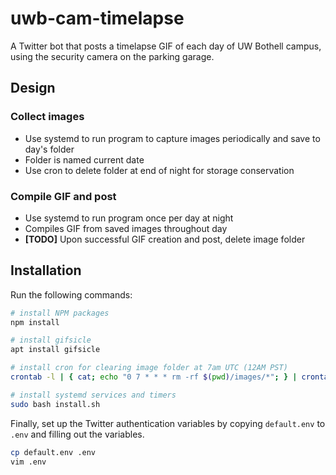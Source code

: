 # uwb-cam-timelapse
A Twitter bot that posts a timelapse GIF of each day of UW Bothell campus, using the security camera on the parking garage.

## Design
### Collect images
- Use systemd to run program to capture images periodically and save to day's folder
- Folder is named current date
- Use cron to delete folder at end of night for storage conservation

### Compile GIF and post
- Use systemd to run program once per day at night
- Compiles GIF from saved images throughout day
- **[TODO]** Upon successful GIF creation and post, delete image folder

## Installation
Run the following commands:
```bash
# install NPM packages
npm install

# install gifsicle
apt install gifsicle

# install cron for clearing image folder at 7am UTC (12AM PST)
crontab -l | { cat; echo "0 7 * * * rm -rf $(pwd)/images/*"; } | crontab -

# install systemd services and timers
sudo bash install.sh
```

Finally, set up the Twitter authentication variables by copying `default.env` to `.env` and filling out the variables.

```bash
cp default.env .env
vim .env
```
